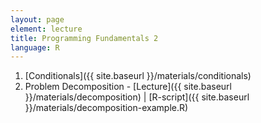 ```yaml
---
layout: page
element: lecture
title: Programming Fundamentals 2
language: R
---
```


1. [Conditionals]({{ site.baseurl }}/materials/conditionals)
2. Problem Decomposition - [Lecture]({{ site.baseurl }}/materials/decomposition) | [R-script]({{ site.baseurl }}/materials/decomposition-example.R)

